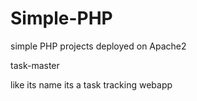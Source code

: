 # Simple-PHP
simple PHP projects deployed on Apache2

task-master

like its name its a task tracking webapp
